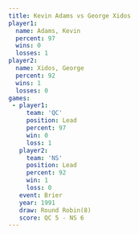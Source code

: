 ```yaml
---
title: Kevin Adams vs George Xidos
player1:             
  name: Adams, Kevin 
  percent: 97        
  wins: 0            
  losses: 1          
player2:             
  name: Xidos, George
  percent: 92        
  wins: 1            
  losses: 0          
games:
 - player1:        
     team: 'QC'    
     position: Lead
     percent: 97   
     win: 0        
     loss: 1       
   player2:        
     team: 'NS'    
     position: Lead
     percent: 92   
     win: 1        
     loss: 0       
   event: Brier        
   year: 1991          
   draw: Round Robin(8)
   score: QC 5 - NS 6  
---
```

